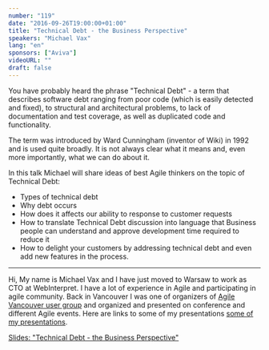 ```yaml
---
number: "119"
date: "2016-09-26T19:00:00+01:00"
title: "Technical Debt - the Business Perspective"
speakers: "Michael Vax"
lang: "en"
sponsors: ["Aviva"]
videoURL: ""
draft: false
---
```


You have probably heard the phrase "Technical Debt" - a term that describes software debt ranging from poor code (which is easily detected and fixed), to structural and architectural problems, to lack of documentation and test coverage, as well as duplicated code and functionality.

The term was introduced by Ward Cunningham (inventor of Wiki) in 1992 and is used quite broadly. It is not always clear what it means and, even more importantly, what we can do about it.

In this talk Michael will share ideas of best Agile thinkers on the topic of Technical Debt:
  * Types of technical debt
  * Why debt occurs
  * How does it affects our ability to response to customer requests
  * How to translate Technical Debt discussion into language that Business people can understand and approve development time required to reduce it
  * How to delight your customers by addressing technical debt and even add new features in the process.

- - - -

Hi, My name is Michael Vax and I have just moved to Warsaw to work as CTO at WebInterpret. I have a lot of experience in Agile and participating in agile community. Back in Vancouver I was one of organizers of <a href="https://web.archive.org/web/20161003103107/http://agilevancouver.ca/" target="_blank">Agile Vancouver user group</a> and organized and presented on conference and different Agile events. Here are links to some of my presentations <a href="http://www.slideshare.net/search/slideshow?searchfrom=header&q=michael+vax" target="_blank">some of my presentations</a>.

<a href="TechnicalDebt_Michael_Vax.pdf" target="_blank">Slides: "Technical Debt - the Business Perspective"</a>


